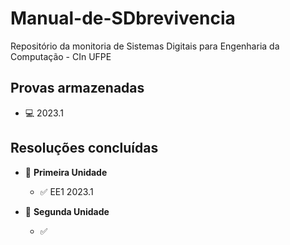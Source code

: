# Manual-de-SDbrevivencia
Repositório da monitoria de Sistemas Digitais para Engenharia da Computação - CIn UFPE

## Provas armazenadas

- 💻 2023.1

## Resoluções concluídas
- 📌 **Primeira Unidade**
  - ✅ EE1 2023.1 

- 📌 **Segunda Unidade**
  - ✅ 

